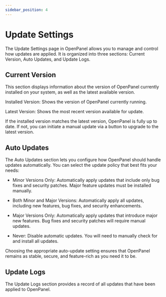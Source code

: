 ```yaml
---
sidebar_position: 4
---
```


# Update Settings


The Update Settings page in OpenPanel allows you to manage and control how updates are applied. It is organized into three sections: Current Version, Auto Updates, and Update Logs.

## Current Version
This section displays information about the version of OpenPanel currently installed on your system, as well as the latest available version.

Installed Version: Shows the version of OpenPanel currently running.

Latest Version: Shows the most recent version available for update.

If the installed version matches the latest version, OpenPanel is fully up to date. If not, you can initiate a manual update via a button to upgrade to the latest version.


## Auto Updates
The Auto Updates section lets you configure how OpenPanel should handle updates automatically.
You can select the update policy that best fits your needs:

- Minor Versions Only: Automatically apply updates that include only bug fixes and security patches. Major feature updates must be installed manually.

- Both Minor and Major Versions: Automatically apply all updates, including new features, bug fixes, and security enhancements.

- Major Versions Only: Automatically apply updates that introduce major new features. Bug fixes and security patches will require manual updates.

- Never: Disable automatic updates. You will need to manually check for and install all updates.

Choosing the appropriate auto-update setting ensures that OpenPanel remains as stable, secure, and feature-rich as you need it to be.

## Update Logs
The Update Logs section provides a record of all updates that have been applied to OpenPanel.

